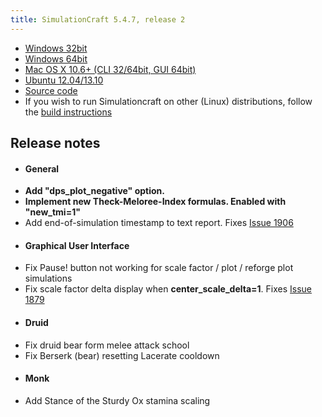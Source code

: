 ```yaml
---
title: SimulationCraft 5.4.7, release 2
---
```

* [Windows 32bit](/release/simc-547-2-win32.zip)
* [Windows 64bit](/release/simc-547-2-win64.zip)
* [Mac OS X 10.6+ (CLI 32/64bit, GUI 64bit)](/release/simc-547-2-osx-x86.dmg)
* [Ubuntu 12.04/13.10](https://launchpad.net/~simulationcraft/+archive/simulationcraft)
* [Source code](/release/simc-547-2-source.zip)
* If you wish to run Simulationcraft on other (Linux) distributions, follow the [build instructions](http://code.google.com/p/simulationcraft/wiki/HowToBuild)
  
  
## Release notes
* #### General
 * **Add "dps_plot_negative" option.**
 * **Implement new Theck-Meloree-Index formulas. Enabled with "new_tmi=1"**
 * Add end-of-simulation timestamp to text report. Fixes [Issue 1906](https://code.google.com/p/simulationcraft/issues/detail?id=1906)
* #### Graphical User Interface
 * Fix Pause! button not working for scale factor / plot / reforge plot simulations
 * Fix scale factor delta display when **center_scale_delta=1**. Fixes [Issue 1879](https://code.google.com/p/simulationcraft/issues/detail?id=1879)
* #### Druid
 * Fix druid bear form melee attack school
 * Fix Berserk (bear) resetting Lacerate cooldown
* #### Monk
 * Add Stance of the Sturdy Ox stamina scaling